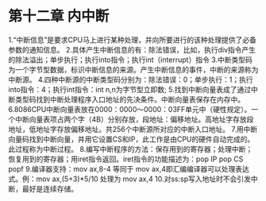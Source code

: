 # 第十二章 内中断

1.“中断信息”是要求CPU马上进行某种处理，并向所要进行的该种处理提供了必备参数的通知信息。
2.具体产生中断信息的有：除法错误，比如，执行div指令产生的除法溢出；单步执行；执行into指令；执行int（interrupt）指令
3.中断类型码为一个字节型数据，标识中断信息的来源。产生中断信息的事件，中断的来源称为中断源。
4.四种中断源的中断类型码分别为：除法错误：0；单步执行：1；执行into指令：4；执行int指令：int n,n为字节型立即数;
5.找到中断向量表成了通过中断类型码找到中断处理程序入口地址的先决条件。中断向量表保存在内存中。
6.8086CPU中断向量表放在0000：0000～0000：03FF单元中（硬性规定）。一个中断向量表项占两个字（4B）分别存放，段地址：偏移地址。高地址字存放段地址，低地址字存放偏移地址。共256个中断源所对应的中断入口地址。
7.用中断向量码找到中断向量，并用它设置CS和IP，此工作是由CPU的硬件自动完成的。此过程称为中断过程。
8.编写中断程序的方法：保存用到的寄存器；处理中断；恢复用到的寄存器；用iret指令返回。iret指令的功能描述为：pop IP pop CS popf
9.编译器支持：mov ax,8-4 等同于 mov ax,4即汇编编译器可以处理表达式。例：mov ax,(5+3)*5/10 处理为 mov ax,4
10.对ss:sp写入地址时不会引发中断，最好是连续存储。
